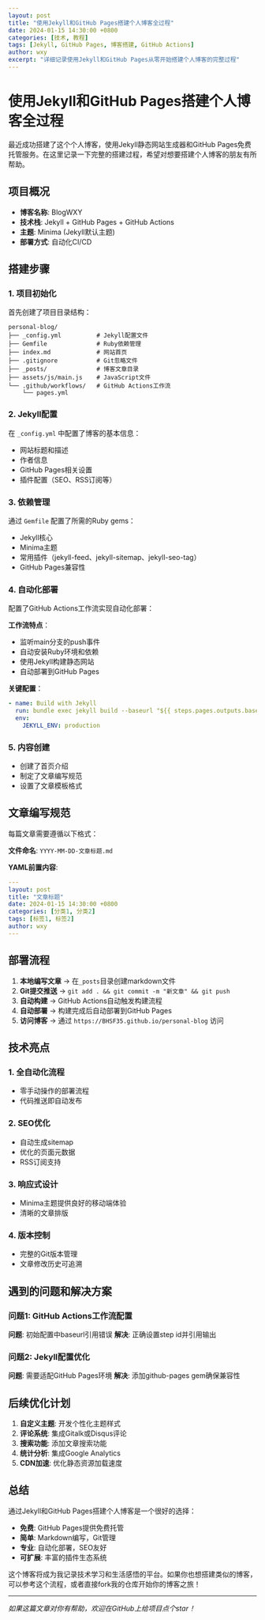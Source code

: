 ```yaml
---
layout: post
title: "使用Jekyll和GitHub Pages搭建个人博客全过程"
date: 2024-01-15 14:30:00 +0800
categories: [技术, 教程]
tags: [Jekyll, GitHub Pages, 博客搭建, GitHub Actions]
author: wxy
excerpt: "详细记录使用Jekyll和GitHub Pages从零开始搭建个人博客的完整过程"
---
```


# 使用Jekyll和GitHub Pages搭建个人博客全过程

最近成功搭建了这个个人博客，使用Jekyll静态网站生成器和GitHub Pages免费托管服务。在这里记录一下完整的搭建过程，希望对想要搭建个人博客的朋友有所帮助。

## 项目概况

- **博客名称**: BlogWXY
- **技术栈**: Jekyll + GitHub Pages + GitHub Actions
- **主题**: Minima (Jekyll默认主题)
- **部署方式**: 自动化CI/CD

## 搭建步骤

### 1. 项目初始化

首先创建了项目目录结构：
```
personal-blog/
├── _config.yml          # Jekyll配置文件
├── Gemfile              # Ruby依赖管理
├── index.md             # 网站首页
├── .gitignore           # Git忽略文件
├── _posts/              # 博客文章目录
├── assets/js/main.js    # JavaScript文件
└── .github/workflows/   # GitHub Actions工作流
    └── pages.yml
```

### 2. Jekyll配置

在 `_config.yml` 中配置了博客的基本信息：
- 网站标题和描述
- 作者信息
- GitHub Pages相关设置
- 插件配置（SEO、RSS订阅等）

### 3. 依赖管理

通过 `Gemfile` 配置了所需的Ruby gems：
- Jekyll核心
- Minima主题
- 常用插件（jekyll-feed、jekyll-sitemap、jekyll-seo-tag）
- GitHub Pages兼容性

### 4. 自动化部署

配置了GitHub Actions工作流实现自动化部署：

**工作流特点**：
- 监听main分支的push事件
- 自动安装Ruby环境和依赖
- 使用Jekyll构建静态网站
- 自动部署到GitHub Pages

**关键配置**：
```yaml
- name: Build with Jekyll
  run: bundle exec jekyll build --baseurl "${{ steps.pages.outputs.base_path }}"
  env:
    JEKYLL_ENV: production
```

### 5. 内容创建

- 创建了首页介绍
- 制定了文章编写规范
- 设置了文章模板格式

## 文章编写规范

每篇文章需要遵循以下格式：

**文件命名**: `YYYY-MM-DD-文章标题.md`

**YAML前置内容**:
```yaml
---
layout: post
title: "文章标题"
date: 2024-01-15 14:30:00 +0800
categories: [分类1, 分类2]
tags: [标签1, 标签2]
author: wxy
---
```

## 部署流程

1. **本地编写文章** → 在`_posts`目录创建markdown文件
2. **Git提交推送** → `git add . && git commit -m "新文章" && git push`
3. **自动构建** → GitHub Actions自动触发构建流程
4. **自动部署** → 构建完成后自动部署到GitHub Pages
5. **访问博客** → 通过 `https://BHSF35.github.io/personal-blog` 访问

## 技术亮点

### 1. 全自动化流程
- 零手动操作的部署流程
- 代码推送即自动发布

### 2. SEO优化
- 自动生成sitemap
- 优化的页面元数据
- RSS订阅支持

### 3. 响应式设计
- Minima主题提供良好的移动端体验
- 清晰的文章排版

### 4. 版本控制
- 完整的Git版本管理
- 文章修改历史可追溯

## 遇到的问题和解决方案

### 问题1: GitHub Actions工作流配置
**问题**: 初始配置中baseurl引用错误
**解决**: 正确设置step id并引用输出

### 问题2: Jekyll配置优化
**问题**: 需要适配GitHub Pages环境
**解决**: 添加github-pages gem确保兼容性

## 后续优化计划

1. **自定义主题**: 开发个性化主题样式
2. **评论系统**: 集成Gitalk或Disqus评论
3. **搜索功能**: 添加文章搜索功能
4. **统计分析**: 集成Google Analytics
5. **CDN加速**: 优化静态资源加载速度

## 总结

通过Jekyll和GitHub Pages搭建个人博客是一个很好的选择：
- **免费**: GitHub Pages提供免费托管
- **简单**: Markdown编写，Git管理
- **专业**: 自动化部署，SEO友好
- **可扩展**: 丰富的插件生态系统

这个博客将成为我记录技术学习和生活感悟的平台。如果你也想搭建类似的博客，可以参考这个流程，或者直接fork我的仓库开始你的博客之旅！

---

*如果这篇文章对你有帮助，欢迎在GitHub上给项目点个star！*
